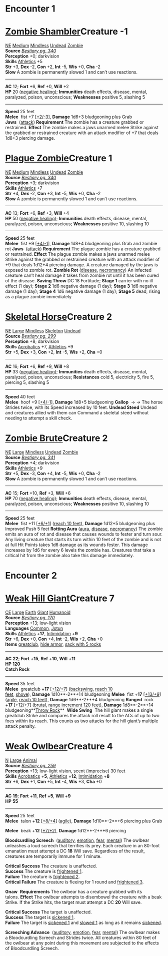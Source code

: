# Encounter 1
# [Zombie Shambler](https://2e.aonprd.com/Monsters.aspx?ID=423)Creature -1

[NE](https://2e.aonprd.com/Rules.aspx?ID=95) [Medium](https://2e.aonprd.com/Rules.aspx?ID=445) [Mindless](https://2e.aonprd.com/Traits.aspx?ID=108) [Undead](https://2e.aonprd.com/Traits.aspx?ID=160) [Zombie](https://2e.aonprd.com/Traits.aspx?ID=245)   
**Source** [_Bestiary pg. 340_](https://2e.aonprd.com/Sources.aspx?ID=2)  
**Perception** +0; darkvision  
**Skills** [Athletics](https://2e.aonprd.com/Skills.aspx?ID=3) +5  
**Str** +3, **Dex** -2, **Con** +2, **Int** -5, **Wis** +0, **Cha** -2  
**Slow** A zombie is permanently slowed 1 and can’t use reactions.

---

**AC** 12; **Fort** +6, **Ref** +0, **Will** +2  
**HP** 20 ([negative healing](https://2e.aonprd.com/MonsterAbilities.aspx?ID=42)); **Immunities** death effects, disease, mental, paralyzed, poison, unconscious; **Weaknesses** positive 5, slashing 5

---

**Speed** 25 feet  
**Melee**  fist +7 [[+2/-3](https://2e.aonprd.com/Rules.aspx?ID=322)], **Damage** 1d6+3 bludgeoning plus Grab
**Jaws**  ([attack](https://2e.aonprd.com/Traits.aspx?ID=15)) **Requirement** The zombie has a creature grabbed or restrained. **Effect** The zombie makes a jaws unarmed melee Strike against the grabbed or restrained creature with an attack modifier of +7 that deals 1d8+3 piercing damage.

# [Plague Zombie](https://2e.aonprd.com/Monsters.aspx?ID=424)Creature 1

[NE](https://2e.aonprd.com/Rules.aspx?ID=95) [Medium](https://2e.aonprd.com/Rules.aspx?ID=445) [Mindless](https://2e.aonprd.com/Traits.aspx?ID=108) [Undead](https://2e.aonprd.com/Traits.aspx?ID=160) [Zombie](https://2e.aonprd.com/Traits.aspx?ID=245)   
**Source** [_Bestiary pg. 340_](https://2e.aonprd.com/Sources.aspx?ID=2)  
**Perception** +3; darkvision  
**Skills** [Athletics](https://2e.aonprd.com/Skills.aspx?ID=3) +7  
**Str** +4, **Dex** -2, **Con** +3, **Int** -5, **Wis** +0, **Cha** -2  
**Slow** A zombie is permanently slowed 1 and can’t use reactions.

---

**AC** 13; **Fort** +6, **Ref** +3, **Will** +4  
**HP** 50 ([negative healing](https://2e.aonprd.com/MonsterAbilities.aspx?ID=42)); **Immunities** death effects, disease, mental, paralyzed, poison, unconscious; **Weaknesses** positive 10, slashing 10

---

**Speed** 25 feet  
**Melee**  fist +9 [[+4/-1](https://2e.aonprd.com/Rules.aspx?ID=322)], **Damage** 1d8+4 bludgeoning plus Grab and zombie rot
**Jaws**  ([attack](https://2e.aonprd.com/Traits.aspx?ID=15)) **Requirement** The plague zombie has a creature grabbed or restrained. **Effect** The plague zombie makes a jaws unarmed melee Strike against the grabbed or restrained creature with an attack modifier of +9 that deals 1d12+4 piercing damage. A creature damaged by the jaws is exposed to zombie rot.
**Zombie Rot** ([disease](https://2e.aonprd.com/Traits.aspx?ID=46), [necromancy](https://2e.aonprd.com/Traits.aspx?ID=117)) An infected creature can’t heal damage it takes from zombie rot until it has been cured of the disease. **Saving Throw** DC 18 Fortitude; **Stage 1** carrier with no ill effect (1 day); **Stage 2** 1d6 negative damage (1 day); **Stage 3** 1d6 negative damage (1 day); **Stage 4** 1d6 negative damage (1 day); **Stage 5** dead, rising as a plague zombie immediately

# [Skeletal Horse](https://2e.aonprd.com/Monsters.aspx?ID=374)Creature 2

[NE](https://2e.aonprd.com/Rules.aspx?ID=95) [Large](https://2e.aonprd.com/Rules.aspx?ID=445) [Mindless](https://2e.aonprd.com/Traits.aspx?ID=108) [Skeleton](https://2e.aonprd.com/Traits.aspx?ID=236) [Undead](https://2e.aonprd.com/Traits.aspx?ID=160)   
**Source** [_Bestiary pg. 299_](https://2e.aonprd.com/Sources.aspx?ID=2)  
**Perception** +8; darkvision  
**Skills** [Acrobatics](https://2e.aonprd.com/Skills.aspx?ID=1) +7, [Athletics](https://2e.aonprd.com/Skills.aspx?ID=3) +9  
**Str** +5, **Dex** +3, **Con** +2, **Int** -5, **Wis** +2, **Cha** +0

---

**AC** 16; **Fort** +6, **Ref** +9, **Will** +8  
**HP** 33 ([negative healing](https://2e.aonprd.com/MonsterAbilities.aspx?ID=42)); **Immunities** death effects, disease, mental, paralyzed, poison, unconscious; **Resistances** cold 5, electricity 5, fire 5, piercing 5, slashing 5

---

**Speed** 40 feet  
**Melee**  hoof +9 [[+4/-1](https://2e.aonprd.com/Rules.aspx?ID=322)], **Damage** 1d8+5 bludgeoning
**Gallop**  -> -> The horse Strides twice, with its Speed increased by 10 feet.
**Undead Steed** Undead and creatures allied with them can Command a skeletal steed without needing to attempt a skill check.

# [Zombie Brute](https://2e.aonprd.com/Monsters.aspx?ID=425)Creature 2

[NE](https://2e.aonprd.com/Rules.aspx?ID=95) [Large](https://2e.aonprd.com/Rules.aspx?ID=445) [Mindless](https://2e.aonprd.com/Traits.aspx?ID=108) [Undead](https://2e.aonprd.com/Traits.aspx?ID=160) [Zombie](https://2e.aonprd.com/Traits.aspx?ID=245)   
**Source** [_Bestiary pg. 341_](https://2e.aonprd.com/Sources.aspx?ID=2)  
**Perception** +4; darkvision  
**Skills** [Athletics](https://2e.aonprd.com/Skills.aspx?ID=3) +9  
**Str** +5, **Dex** -3, **Con** +4, **Int** -5, **Wis** +0, **Cha** -2  
**Slow** A zombie is permanently slowed 1 and can’t use reactions.

---

**AC** 15; **Fort** +10, **Ref** +3, **Will** +6  
**HP** 70 ([negative healing](https://2e.aonprd.com/MonsterAbilities.aspx?ID=42)); **Immunities** death effects, disease, mental, paralyzed, poison, unconscious; **Weaknesses** positive 10, slashing 10

---

**Speed** 25 feet  
**Melee**  fist +11 [[+6/+1](https://2e.aonprd.com/Rules.aspx?ID=322)] ([reach 10 feet](https://2e.aonprd.com/Traits.aspx?ID=192)), **Damage** 1d12+5 bludgeoning plus Improved Push 5 feet
**Rotting Aura** ([aura](https://2e.aonprd.com/Traits.aspx?ID=206), [disease](https://2e.aonprd.com/Traits.aspx?ID=46), [necromancy](https://2e.aonprd.com/Traits.aspx?ID=117)) The zombie emits an aura of rot and disease that causes wounds to fester and turn sour. Any living creature that starts its turn within 10 feet of the zombie and is not at full Hit Points takes 1d6 damage as its wounds fester. This damage increases by 1d6 for every 6 levels the zombie has. Creatures that take a critical hit from the zombie also take this damage immediately.

# Encounter 2
# [Weak Hill Giant](https://2e.aonprd.com/Monsters.aspx?ID=220)Creature 7

[CE](https://2e.aonprd.com/Rules.aspx?ID=95) [Large](https://2e.aonprd.com/Rules.aspx?ID=445) [Earth](https://2e.aonprd.com/Traits.aspx?ID=55) [Giant](https://2e.aonprd.com/Traits.aspx?ID=79) [Humanoid](https://2e.aonprd.com/Traits.aspx?ID=91)   
**Source** [_Bestiary pg. 170_](https://2e.aonprd.com/Sources.aspx?ID=2)  
**Perception** +13; low-light vision  
**Languages** [Common](https://2e.aonprd.com/Languages.aspx?ID=1), [Jotun](https://2e.aonprd.com/Languages.aspx?ID=8)  
**Skills** [Athletics](https://2e.aonprd.com/Skills.aspx?ID=3) +**17**, [Intimidation](https://2e.aonprd.com/Skills.aspx?ID=7) +**9**  
**Str** +6, **Dex** +0, **Con** +4, **Int** -2, **Wis** +2, **Cha** +0  
**Items** [greatclub](https://2e.aonprd.com/Weapons.aspx?ID=22), [hide armor](https://2e.aonprd.com/Armor.aspx?ID=7), [sack with 5 rocks](https://2e.aonprd.com/Equipment.aspx?ID=45)

---

**AC** **22**; **Fort** +**15**, **Ref** +**10**, **Will** +**11**  
**HP** **120**  
**Catch Rock** 

---

**Speed** 35 feet  
**Melee**  greatclub +**17** [[+12/+7](https://2e.aonprd.com/Rules.aspx?ID=322)] ([backswing](https://2e.aonprd.com/Traits.aspx?ID=173), [reach 10 feet](https://2e.aonprd.com/Traits.aspx?ID=192), [shove](https://2e.aonprd.com/Traits.aspx?ID=193)), **Damage** 1d10**-2**+14 bludgeoning
**Melee**  fist +**17** [[+13/+9](https://2e.aonprd.com/Rules.aspx?ID=322)] ([agile](https://2e.aonprd.com/Traits.aspx?ID=170), [reach 10 feet](https://2e.aonprd.com/Traits.aspx?ID=192)), **Damage** 1d6**-2**+4 bludgeoning
**Ranged**  rock +**17** [[+12/+7](https://2e.aonprd.com/Rules.aspx?ID=322)] ([brutal](https://2e.aonprd.com/Traits.aspx?ID=249), [range increment 120 feet](https://2e.aonprd.com/Traits.aspx?ID=248)), **Damage** 1d8**-2**+14 bludgeoning**[Throw Rock](https://2e.aonprd.com/MonsterAbilities.aspx?ID=38)** 
**Wide Swing**  The hill giant makes a single greatclub Strike and compares the attack roll result to the ACs of up to two foes within its reach. This counts as two attacks for the hill giant’s multiple attack penalty.

# [Weak Owlbear](https://2e.aonprd.com/Monsters.aspx?ID=328)Creature 4

[N](https://2e.aonprd.com/Rules.aspx?ID=95) [Large](https://2e.aonprd.com/Rules.aspx?ID=445) [Animal](https://2e.aonprd.com/Traits.aspx?ID=9)   
**Source** [_Bestiary pg. 259_](https://2e.aonprd.com/Sources.aspx?ID=2)  
**Perception** +13; low-light vision, scent (imprecise) 30 feet  
**Skills** [Acrobatics](https://2e.aonprd.com/Skills.aspx?ID=1) +**5**, [Athletics](https://2e.aonprd.com/Skills.aspx?ID=3) +**12**, [Intimidation](https://2e.aonprd.com/Skills.aspx?ID=7) +**8**  
**Str** +6, **Dex** +1, **Con** +5, **Int** -4, **Wis** +3, **Cha** +0

---

**AC** **19**; **Fort** +**11**, **Ref** +**5**, **Will** +**9**  
**HP** **55**

---

**Speed** 25 feet  
**Melee**  talon +**12** [[+8/+4](https://2e.aonprd.com/Rules.aspx?ID=322)] ([agile](https://2e.aonprd.com/Traits.aspx?ID=170)), **Damage** 1d10**-2**+6 piercing plus Grab

**Melee**  beak +**12** [[+7/+2](https://2e.aonprd.com/Rules.aspx?ID=322)], **Damage** 1d12**-2**+6 piercing

**Bloodcurdling Screech**  ([auditory](https://2e.aonprd.com/Traits.aspx?ID=16), [emotion](https://2e.aonprd.com/Traits.aspx?ID=60), [fear](https://2e.aonprd.com/Traits.aspx?ID=68), [mental](https://2e.aonprd.com/Traits.aspx?ID=106)) The owlbear unleashes a loud screech that terrifies its prey. Each creature in an 80-foot emanation must attempt a DC **18** Will save. Regardless of the result, creatures are temporarily immune for 1 minute.  

**Critical Success** The creature is unaffected.  
**Success** The creature is [frightened 1](https://2e.aonprd.com/Conditions.aspx?ID=19).  
**Failure** The creature is [frightened 2](https://2e.aonprd.com/Conditions.aspx?ID=19).  
**Critical Failure** The creature is fleeing for 1 round and [frightened 3](https://2e.aonprd.com/Conditions.aspx?ID=19).

**Gnaw**  **Requirements** The owlbear has a creature grabbed with its talons. **Effect** The owlbear attempts to disembowel the creature with a beak Strike. If the Strike hits, the target must attempt a DC **20** Will save.  

**Critical Success** The target is unaffected.  
**Success** The target is [sickened 1](https://2e.aonprd.com/Conditions.aspx?ID=34).  
**Failure** The target is [sickened 1](https://2e.aonprd.com/Conditions.aspx?ID=34) and [slowed 1](https://2e.aonprd.com/Conditions.aspx?ID=35) as long as it remains [sickened](https://2e.aonprd.com/Conditions.aspx?ID=34).

**Screeching Advance**  ([auditory](https://2e.aonprd.com/Traits.aspx?ID=16), [emotion](https://2e.aonprd.com/Traits.aspx?ID=60), [fear](https://2e.aonprd.com/Traits.aspx?ID=68), [mental](https://2e.aonprd.com/Traits.aspx?ID=106)) The owlbear makes a Bloodcurdling Screech and Strides twice. All creatures within 80 feet of the owlbear at any point during this movement are subjected to the effects of Bloodcurdling Screech.